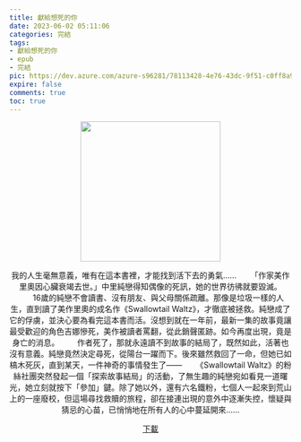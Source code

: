 ```yaml
---
title: 獻給想死的你
date: 2023-06-02 05:11:06
categories: 完結
tags:
- 獻給想死的你
- epub
- 完結
pic: https://dev.azure.com/azure-s96281/78113428-4e76-43dc-9f51-c0ff8a913055/_apis/git/repositories/a379171b-de46-4c10-9b0d-00da23959885/items?path=/Epub%20Cover/%E7%8D%BB%E7%B5%A6%E6%83%B3%E6%AD%BB%E7%9A%84%E4%BD%A0.jpg&versionDescriptor%5BversionOptions%5D=0&versionDescriptor%5BversionType%5D=0&versionDescriptor%5Bversion%5D=main&resolveLfs=true&%24format=octetStream&api-version=5.0
expire: false
comments: true
toc: true
---
```


<div style="text-align:center" class="kratos-post-content">

<img width="250px" src="https://dev.azure.com/azure-s96281/78113428-4e76-43dc-9f51-c0ff8a913055/_apis/git/repositories/a379171b-de46-4c10-9b0d-00da23959885/items?path=/Epub%20Cover/%E7%8D%BB%E7%B5%A6%E6%83%B3%E6%AD%BB%E7%9A%84%E4%BD%A0.jpg&versionDescriptor%5BversionOptions%5D=0&versionDescriptor%5BversionType%5D=0&versionDescriptor%5Bversion%5D=main&resolveLfs=true&%24format=octetStream&api-version=5.0">

<p>
我的人生毫無意義，唯有在這本書裡，才能找到活下去的勇氣……
　　「作家美作里奧因心臟衰竭去世。」中里純戀得知偶像的死訊，她的世界彷彿就要毀滅。
　　16歲的純戀不會讀書、沒有朋友、與父母關係疏離。那像是垃圾一樣的人生，直到讀了美作里奧的成名作《Swallowtail Waltz》，才徹底被拯救。純戀成了它的俘虜，並決心要為看完這本書而活。沒想到就在一年前，最新一集的故事竟讓最受歡迎的角色吉娜慘死，美作被讀者罵翻，從此銷聲匿跡。如今再度出現，竟是身亡的消息。
　　作者死了，那就永遠讀不到故事的結局了，既然如此，活著也沒有意義。純戀竟然決定尋死，從陽台一躍而下。後來雖然救回了一命，但她已如槁木死灰，直到某天，一件神奇的事情發生了――
　　《Swallowtail Waltz》的粉絲社團突然發起一個「探索故事結局」的活動，了無生趣的純戀宛如看見一道曙光，她立刻就按下「參加」鍵。除了她以外，還有六名鐵粉，七個人一起來到荒山上的一座廢校，但這場尋找救贖的旅程，卻在接連出現的意外中逐漸失控，懷疑與猜忌的心苗，已悄悄地在所有人的心中蔓延開來……
</p>

<p>
<a href="https://epubdatabase.azurewebsites.net/EBOOKS/EPUB/完結/獻給想死的你/%E7%8D%BB%E7%B5%A6%E6%83%B3%E6%AD%BB%E7%9A%84%E4%BD%A0.epub?download=1">下載</a>
</p>

</div>
